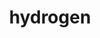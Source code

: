 ---
title: "hydrogen"
layout: cache
categories: [package, develop]
meta: {"compilers": ["gcc@11.4.0", "gcc@7.5.0"], "num_specs": 44, "num_specs_by_stack": {"e4s": 13, "e4s-neoverse-v2": 13, "radiuss": 18, "root": 44}, "oss": ["ubuntu18.04", "ubuntu22.04"], "platforms": ["linux"], "stacks": ["e4s", "e4s-neoverse-v2", "radiuss", "root"], "targets": ["neoverse_v2", "x86_64_v3"], "versions": ["1.5.3"]}
spec_details: [{"compiler": "gcc@11.4.0", "hash": "2c6ycos5gdhs5s5ugdxli2qdzqmk6jz2", "os": "ubuntu22.04", "platform": "linux", "size": "-", "stacks": ["e4s-neoverse-v2", "root"], "target": "neoverse_v2", "variants": ["+al", "blas=any", "build_system=cmake", "build_type=Release", "~cuda", "generator=make", "~half", "+int64", "~int64_blas", "~ipo", "~omp_taskloops", "+openmp", "patches:=9266350", "~rocm", "+shared", "~test"], "versions": ["1.5.3"]}, {"compiler": "gcc@11.4.0", "hash": "2fmswmz47vpgqnwoorr4w7xkmgeyddx6", "os": "ubuntu22.04", "platform": "linux", "size": "-", "stacks": ["e4s-neoverse-v2", "root"], "target": "neoverse_v2", "variants": ["+al", "blas=any", "build_system=cmake", "build_type=Release", "~cuda", "generator=make", "~half", "+int64", "~int64_blas", "~ipo", "~omp_taskloops", "+openmp", "patches:=9266350", "~rocm", "+shared", "~test"], "versions": ["1.5.3"]}, {"compiler": "gcc@7.5.0", "hash": "2znwgumsuwit6hepzhjgg5mbc2k4gm6u", "os": "ubuntu18.04", "platform": "linux", "size": "-", "stacks": ["radiuss", "root"], "target": "x86_64_v3", "variants": ["+al", "blas=any", "build_system=cmake", "build_type=Release", "~cuda", "generator=make", "~half", "+int64", "~int64_blas", "~ipo", "~omp_taskloops", "+openmp", "patches:=9266350", "~rocm", "+shared", "~test"], "versions": ["1.5.3"]}, {"compiler": "gcc@7.5.0", "hash": "36ljkq5qaes7qy5uaisfvsg3s2zmjoj4", "os": "ubuntu18.04", "platform": "linux", "size": "-", "stacks": ["radiuss", "root"], "target": "x86_64_v3", "variants": ["+al", "blas=any", "build_system=cmake", "build_type=Release", "~cuda", "generator=make", "~half", "+int64", "~int64_blas", "~ipo", "~omp_taskloops", "+openmp", "patches:=9266350", "~rocm", "+shared", "~test"], "versions": ["1.5.3"]}, {"compiler": "gcc@11.4.0", "hash": "3p6lpmzdnfkometl6bw2bmz7xjhjw6on", "os": "ubuntu22.04", "platform": "linux", "size": "-", "stacks": ["e4s", "root"], "target": "x86_64_v3", "variants": ["+al", "blas=any", "build_system=cmake", "build_type=Release", "~cuda", "generator=make", "~half", "+int64", "~int64_blas", "~ipo", "~omp_taskloops", "+openmp", "patches:=9266350", "~rocm", "+shared", "~test"], "versions": ["1.5.3"]}, {"compiler": "gcc@11.4.0", "hash": "3ztahvkuhsntikorzgl67o4znsk7k3g6", "os": "ubuntu22.04", "platform": "linux", "size": "-", "stacks": ["e4s-neoverse-v2", "root"], "target": "neoverse_v2", "variants": ["+al", "blas=any", "build_system=cmake", "build_type=Release", "~cuda", "generator=make", "~half", "+int64", "~int64_blas", "~ipo", "~omp_taskloops", "+openmp", "patches:=9266350", "~rocm", "+shared", "~test"], "versions": ["1.5.3"]}, {"compiler": "gcc@11.4.0", "hash": "7snxako7kyad6e6bh5ht3fnwh73yblrm", "os": "ubuntu22.04", "platform": "linux", "size": "-", "stacks": ["e4s", "root"], "target": "x86_64_v3", "variants": ["+al", "blas=any", "build_system=cmake", "build_type=Release", "~cuda", "generator=make", "~half", "+int64", "~int64_blas", "~ipo", "~omp_taskloops", "+openmp", "patches:=9266350", "~rocm", "+shared", "~test"], "versions": ["1.5.3"]}, {"compiler": "gcc@7.5.0", "hash": "a4zx2vflf3q4mdxznktijykhel3upgyw", "os": "ubuntu18.04", "platform": "linux", "size": "-", "stacks": ["radiuss", "root"], "target": "x86_64_v3", "variants": ["+al", "blas=any", "build_system=cmake", "build_type=Release", "~cuda", "generator=make", "~half", "+int64", "~int64_blas", "~ipo", "~omp_taskloops", "+openmp", "patches:=9266350", "~rocm", "+shared", "~test"], "versions": ["1.5.3"]}, {"compiler": "gcc@11.4.0", "hash": "amrml2hlhuqvdcdvcqshbwkc677w4qm3", "os": "ubuntu22.04", "platform": "linux", "size": "-", "stacks": ["e4s", "root"], "target": "x86_64_v3", "variants": ["+al", "blas=any", "build_system=cmake", "build_type=Release", "~cuda", "generator=make", "~half", "+int64", "~int64_blas", "~ipo", "~omp_taskloops", "+openmp", "patches:=9266350", "~rocm", "+shared", "~test"], "versions": ["1.5.3"]}, {"compiler": "gcc@7.5.0", "hash": "aueh5nist7vuopwzj5ehqcaaj4k3mmtt", "os": "ubuntu18.04", "platform": "linux", "size": "-", "stacks": ["radiuss", "root"], "target": "x86_64_v3", "variants": ["+al", "blas=any", "build_system=cmake", "build_type=Release", "~cuda", "generator=make", "~half", "+int64", "~int64_blas", "~ipo", "~omp_taskloops", "+openmp", "patches:=9266350", "~rocm", "+shared", "~test"], "versions": ["1.5.3"]}, {"compiler": "gcc@11.4.0", "hash": "az25t3b5sbbg56havq36mvvr2ikbupdm", "os": "ubuntu22.04", "platform": "linux", "size": "-", "stacks": ["e4s-neoverse-v2", "root"], "target": "neoverse_v2", "variants": ["+al", "blas=any", "build_system=cmake", "build_type=Release", "~cuda", "generator=make", "~half", "+int64", "~int64_blas", "~ipo", "~omp_taskloops", "+openmp", "patches:=9266350", "~rocm", "+shared", "~test"], "versions": ["1.5.3"]}, {"compiler": "gcc@7.5.0", "hash": "b25vtw63t4wyac6yjokivokmgb3xpila", "os": "ubuntu18.04", "platform": "linux", "size": "-", "stacks": ["radiuss", "root"], "target": "x86_64_v3", "variants": ["+al", "blas=any", "build_system=cmake", "build_type=Release", "~cuda", "generator=make", "~half", "+int64", "~int64_blas", "~ipo", "~omp_taskloops", "+openmp", "patches:=9266350", "~rocm", "+shared", "~test"], "versions": ["1.5.3"]}, {"compiler": "gcc@11.4.0", "hash": "d4uis6f2pypj4mpzq5ntuhgfwgpqu5yb", "os": "ubuntu22.04", "platform": "linux", "size": "-", "stacks": ["e4s-neoverse-v2", "root"], "target": "neoverse_v2", "variants": ["+al", "blas=any", "build_system=cmake", "build_type=Release", "~cuda", "generator=make", "~half", "+int64", "~int64_blas", "~ipo", "~omp_taskloops", "+openmp", "patches:=9266350", "~rocm", "+shared", "~test"], "versions": ["1.5.3"]}, {"compiler": "gcc@7.5.0", "hash": "dd2xfmdsq7nrdolzeoexaafutuvb5ntq", "os": "ubuntu18.04", "platform": "linux", "size": "-", "stacks": ["radiuss", "root"], "target": "x86_64_v3", "variants": ["+al", "blas=any", "build_system=cmake", "build_type=Release", "~cuda", "generator=make", "~half", "+int64", "~int64_blas", "~ipo", "~omp_taskloops", "+openmp", "patches:=9266350", "~rocm", "+shared", "~test"], "versions": ["1.5.3"]}, {"compiler": "gcc@11.4.0", "hash": "dm7sezhoi6limn7ssejkmvq3jqb2qkhz", "os": "ubuntu22.04", "platform": "linux", "size": "-", "stacks": ["e4s-neoverse-v2", "root"], "target": "neoverse_v2", "variants": ["+al", "blas=any", "build_system=cmake", "build_type=Release", "~cuda", "generator=make", "~half", "+int64", "~int64_blas", "~ipo", "~omp_taskloops", "+openmp", "patches:=9266350", "~rocm", "+shared", "~test"], "versions": ["1.5.3"]}, {"compiler": "gcc@11.4.0", "hash": "e4ttthz5myoj5vsqirvuxj2oipvpad4o", "os": "ubuntu22.04", "platform": "linux", "size": "-", "stacks": ["e4s", "root"], "target": "x86_64_v3", "variants": ["+al", "blas=any", "build_system=cmake", "build_type=Release", "~cuda", "generator=make", "~half", "+int64", "~int64_blas", "~ipo", "~omp_taskloops", "+openmp", "patches:=9266350", "~rocm", "+shared", "~test"], "versions": ["1.5.3"]}, {"compiler": "gcc@11.4.0", "hash": "fdxacxdgkoll2x6ybyackdhe5hlamyhf", "os": "ubuntu22.04", "platform": "linux", "size": "-", "stacks": ["e4s", "root"], "target": "x86_64_v3", "variants": ["+al", "blas=any", "build_system=cmake", "build_type=Release", "~cuda", "generator=make", "~half", "+int64", "~int64_blas", "~ipo", "~omp_taskloops", "+openmp", "patches:=9266350", "~rocm", "+shared", "~test"], "versions": ["1.5.3"]}, {"compiler": "gcc@7.5.0", "hash": "gyby6f5bwbkkugtzt7l73wwnlwi5h5lq", "os": "ubuntu18.04", "platform": "linux", "size": "-", "stacks": ["radiuss", "root"], "target": "x86_64_v3", "variants": ["+al", "blas=any", "build_system=cmake", "build_type=Release", "~cuda", "generator=make", "~half", "+int64", "~int64_blas", "~ipo", "~omp_taskloops", "+openmp", "patches:=9266350", "~rocm", "+shared", "~test"], "versions": ["1.5.3"]}, {"compiler": "gcc@7.5.0", "hash": "gzetudm4rkog4a4tsqxrq2eiuzkiqeqn", "os": "ubuntu18.04", "platform": "linux", "size": "-", "stacks": ["radiuss", "root"], "target": "x86_64_v3", "variants": ["+al", "blas=any", "build_system=cmake", "build_type=Release", "~cuda", "generator=make", "~half", "+int64", "~int64_blas", "~ipo", "~omp_taskloops", "+openmp", "patches:=9266350", "~rocm", "+shared", "~test"], "versions": ["1.5.3"]}, {"compiler": "gcc@7.5.0", "hash": "hue77gngpd4fbdm6zj6duhgla6xhtjct", "os": "ubuntu18.04", "platform": "linux", "size": "-", "stacks": ["radiuss", "root"], "target": "x86_64_v3", "variants": ["+al", "blas=any", "build_system=cmake", "build_type=Release", "~cuda", "generator=make", "~half", "+int64", "~int64_blas", "~ipo", "~omp_taskloops", "+openmp", "patches:=9266350", "~rocm", "+shared", "~test"], "versions": ["1.5.3"]}, {"compiler": "gcc@11.4.0", "hash": "i2i47lrzbmaoaqcsliubvgquzzfhuzii", "os": "ubuntu22.04", "platform": "linux", "size": "-", "stacks": ["e4s", "root"], "target": "x86_64_v3", "variants": ["+al", "blas=any", "build_system=cmake", "build_type=Release", "~cuda", "generator=make", "~half", "+int64", "~int64_blas", "~ipo", "~omp_taskloops", "+openmp", "patches:=9266350", "~rocm", "+shared", "~test"], "versions": ["1.5.3"]}, {"compiler": "gcc@11.4.0", "hash": "ituf23scugznethwh6rlol44md4xevlu", "os": "ubuntu22.04", "platform": "linux", "size": "-", "stacks": ["e4s-neoverse-v2", "root"], "target": "neoverse_v2", "variants": ["+al", "blas=any", "build_system=cmake", "build_type=Release", "~cuda", "generator=make", "~half", "+int64", "~int64_blas", "~ipo", "~omp_taskloops", "+openmp", "patches:=9266350", "~rocm", "+shared", "~test"], "versions": ["1.5.3"]}, {"compiler": "gcc@7.5.0", "hash": "jlm6okz4pamdds4pmkikna6w57xdqnzy", "os": "ubuntu18.04", "platform": "linux", "size": "-", "stacks": ["radiuss", "root"], "target": "x86_64_v3", "variants": ["+al", "blas=any", "build_system=cmake", "build_type=Release", "~cuda", "generator=make", "~half", "+int64", "~int64_blas", "~ipo", "~omp_taskloops", "+openmp", "patches:=9266350", "~rocm", "+shared", "~test"], "versions": ["1.5.3"]}, {"compiler": "gcc@11.4.0", "hash": "jr2kvaejjbyrznl7mazvrj4qfrqxvk4e", "os": "ubuntu22.04", "platform": "linux", "size": "-", "stacks": ["e4s", "root"], "target": "x86_64_v3", "variants": ["+al", "blas=any", "build_system=cmake", "build_type=Release", "~cuda", "generator=make", "~half", "+int64", "~int64_blas", "~ipo", "~omp_taskloops", "+openmp", "patches:=9266350", "~rocm", "+shared", "~test"], "versions": ["1.5.3"]}, {"compiler": "gcc@11.4.0", "hash": "jxj7dnsx7mbto2qsivxws2awtvjwmw5m", "os": "ubuntu22.04", "platform": "linux", "size": "-", "stacks": ["e4s", "root"], "target": "x86_64_v3", "variants": ["+al", "blas=any", "build_system=cmake", "build_type=Release", "~cuda", "generator=make", "~half", "+int64", "~int64_blas", "~ipo", "~omp_taskloops", "+openmp", "patches:=9266350", "~rocm", "+shared", "~test"], "versions": ["1.5.3"]}, {"compiler": "gcc@11.4.0", "hash": "ltkumvjmcnjsuw25r6dr7ycyxtixxr2w", "os": "ubuntu22.04", "platform": "linux", "size": "-", "stacks": ["e4s", "root"], "target": "x86_64_v3", "variants": ["+al", "blas=any", "build_system=cmake", "build_type=Release", "~cuda", "generator=make", "~half", "+int64", "~int64_blas", "~ipo", "~omp_taskloops", "+openmp", "patches:=9266350", "~rocm", "+shared", "~test"], "versions": ["1.5.3"]}, {"compiler": "gcc@7.5.0", "hash": "mdnxc27cn5x2jzlihnvxjn3skxwtsh4a", "os": "ubuntu18.04", "platform": "linux", "size": "-", "stacks": ["radiuss", "root"], "target": "x86_64_v3", "variants": ["+al", "blas=any", "build_system=cmake", "build_type=Release", "~cuda", "generator=make", "~half", "+int64", "~int64_blas", "~ipo", "~omp_taskloops", "+openmp", "patches:=9266350", "~rocm", "+shared", "~test"], "versions": ["1.5.3"]}, {"compiler": "gcc@11.4.0", "hash": "mriq3wqsp5pxn3q37wxjt56jqgdzb3vp", "os": "ubuntu22.04", "platform": "linux", "size": "-", "stacks": ["e4s", "root"], "target": "x86_64_v3", "variants": ["+al", "blas=any", "build_system=cmake", "build_type=Release", "~cuda", "generator=make", "~half", "+int64", "~int64_blas", "~ipo", "~omp_taskloops", "+openmp", "patches:=9266350", "~rocm", "+shared", "~test"], "versions": ["1.5.3"]}, {"compiler": "gcc@11.4.0", "hash": "odc4csyrnuu4q5trkuoabnv5rinefcck", "os": "ubuntu22.04", "platform": "linux", "size": "-", "stacks": ["e4s", "root"], "target": "x86_64_v3", "variants": ["+al", "blas=any", "build_system=cmake", "build_type=Release", "~cuda", "generator=make", "~half", "+int64", "~int64_blas", "~ipo", "~omp_taskloops", "+openmp", "patches:=9266350", "~rocm", "+shared", "~test"], "versions": ["1.5.3"]}, {"compiler": "gcc@11.4.0", "hash": "qra5ijalyxsjtclteqn2rrihpsp4kcly", "os": "ubuntu22.04", "platform": "linux", "size": "-", "stacks": ["e4s-neoverse-v2", "root"], "target": "neoverse_v2", "variants": ["+al", "blas=any", "build_system=cmake", "build_type=Release", "~cuda", "generator=make", "~half", "+int64", "~int64_blas", "~ipo", "~omp_taskloops", "+openmp", "patches:=9266350", "~rocm", "+shared", "~test"], "versions": ["1.5.3"]}, {"compiler": "gcc@7.5.0", "hash": "rrcjo4g7lso26eyvtnj7lrxrkbyfvfmt", "os": "ubuntu18.04", "platform": "linux", "size": "-", "stacks": ["radiuss", "root"], "target": "x86_64_v3", "variants": ["+al", "blas=any", "build_system=cmake", "build_type=Release", "~cuda", "generator=make", "~half", "+int64", "~int64_blas", "~ipo", "~omp_taskloops", "+openmp", "patches:=9266350", "~rocm", "+shared", "~test"], "versions": ["1.5.3"]}, {"compiler": "gcc@11.4.0", "hash": "ssfrnnqn354ycaljprhuox2nlshu2u57", "os": "ubuntu22.04", "platform": "linux", "size": "-", "stacks": ["e4s-neoverse-v2", "root"], "target": "neoverse_v2", "variants": ["+al", "blas=any", "build_system=cmake", "build_type=Release", "~cuda", "generator=make", "~half", "+int64", "~int64_blas", "~ipo", "~omp_taskloops", "+openmp", "patches:=9266350", "~rocm", "+shared", "~test"], "versions": ["1.5.3"]}, {"compiler": "gcc@11.4.0", "hash": "uojycbgm3cho5pgcvurelztpne5b2tat", "os": "ubuntu22.04", "platform": "linux", "size": "-", "stacks": ["e4s-neoverse-v2", "root"], "target": "neoverse_v2", "variants": ["+al", "blas=any", "build_system=cmake", "build_type=Release", "~cuda", "generator=make", "~half", "+int64", "~int64_blas", "~ipo", "~omp_taskloops", "+openmp", "patches:=9266350", "~rocm", "+shared", "~test"], "versions": ["1.5.3"]}, {"compiler": "gcc@7.5.0", "hash": "uxiic3y6cy4b5pvwdj4uf3w6hhuhsr5y", "os": "ubuntu18.04", "platform": "linux", "size": "-", "stacks": ["radiuss", "root"], "target": "x86_64_v3", "variants": ["+al", "blas=any", "build_system=cmake", "build_type=Release", "~cuda", "generator=make", "~half", "+int64", "~int64_blas", "~ipo", "~omp_taskloops", "+openmp", "patches:=9266350", "~rocm", "+shared", "~test"], "versions": ["1.5.3"]}, {"compiler": "gcc@7.5.0", "hash": "v45abs2m74o6lwtvu5enoy4t3gkpyrai", "os": "ubuntu18.04", "platform": "linux", "size": "-", "stacks": ["radiuss", "root"], "target": "x86_64_v3", "variants": ["+al", "blas=any", "build_system=cmake", "build_type=Release", "~cuda", "generator=make", "~half", "+int64", "~int64_blas", "~ipo", "~omp_taskloops", "+openmp", "patches:=9266350", "~rocm", "+shared", "~test"], "versions": ["1.5.3"]}, {"compiler": "gcc@7.5.0", "hash": "vvwuqlcyost6jrggfhiwjbp6htlltl7e", "os": "ubuntu18.04", "platform": "linux", "size": "-", "stacks": ["radiuss", "root"], "target": "x86_64_v3", "variants": ["+al", "blas=any", "build_system=cmake", "build_type=Release", "~cuda", "generator=make", "~half", "+int64", "~int64_blas", "~ipo", "~omp_taskloops", "+openmp", "patches:=9266350", "~rocm", "+shared", "~test"], "versions": ["1.5.3"]}, {"compiler": "gcc@11.4.0", "hash": "w6gt4puiwznf4y5v4nlnrfkr7erukhzg", "os": "ubuntu22.04", "platform": "linux", "size": "-", "stacks": ["e4s", "root"], "target": "x86_64_v3", "variants": ["+al", "blas=any", "build_system=cmake", "build_type=Release", "~cuda", "generator=make", "~half", "+int64", "~int64_blas", "~ipo", "~omp_taskloops", "+openmp", "patches:=9266350", "~rocm", "+shared", "~test"], "versions": ["1.5.3"]}, {"compiler": "gcc@11.4.0", "hash": "wxyuk6oq5fytzteo7wv77ynfe5oyva4b", "os": "ubuntu22.04", "platform": "linux", "size": "-", "stacks": ["e4s", "root"], "target": "x86_64_v3", "variants": ["+al", "blas=any", "build_system=cmake", "build_type=Release", "~cuda", "generator=make", "~half", "+int64", "~int64_blas", "~ipo", "~omp_taskloops", "+openmp", "patches:=9266350", "~rocm", "+shared", "~test"], "versions": ["1.5.3"]}, {"compiler": "gcc@11.4.0", "hash": "xwbifcesqsvpn5esx7mdpj42omyhr63d", "os": "ubuntu22.04", "platform": "linux", "size": "-", "stacks": ["e4s-neoverse-v2", "root"], "target": "neoverse_v2", "variants": ["+al", "blas=any", "build_system=cmake", "build_type=Release", "~cuda", "generator=make", "~half", "+int64", "~int64_blas", "~ipo", "~omp_taskloops", "+openmp", "patches:=9266350", "~rocm", "+shared", "~test"], "versions": ["1.5.3"]}, {"compiler": "gcc@11.4.0", "hash": "xwpoo4yq4fvyu2ofmik2bbttbhrlmbik", "os": "ubuntu22.04", "platform": "linux", "size": "-", "stacks": ["e4s-neoverse-v2", "root"], "target": "neoverse_v2", "variants": ["+al", "blas=any", "build_system=cmake", "build_type=Release", "~cuda", "generator=make", "~half", "+int64", "~int64_blas", "~ipo", "~omp_taskloops", "+openmp", "patches:=9266350", "~rocm", "+shared", "~test"], "versions": ["1.5.3"]}, {"compiler": "gcc@7.5.0", "hash": "xxyhqtdacrstf6qwwvvjpp3zcywvuj6o", "os": "ubuntu18.04", "platform": "linux", "size": "-", "stacks": ["radiuss", "root"], "target": "x86_64_v3", "variants": ["+al", "blas=any", "build_system=cmake", "build_type=Release", "~cuda", "generator=make", "~half", "+int64", "~int64_blas", "~ipo", "~omp_taskloops", "+openmp", "patches:=9266350", "~rocm", "+shared", "~test"], "versions": ["1.5.3"]}, {"compiler": "gcc@7.5.0", "hash": "xz2gj5qin6d6cjgt7oyqus62tixnfrle", "os": "ubuntu18.04", "platform": "linux", "size": "-", "stacks": ["radiuss", "root"], "target": "x86_64_v3", "variants": ["+al", "blas=any", "build_system=cmake", "build_type=Release", "~cuda", "generator=make", "~half", "+int64", "~int64_blas", "~ipo", "~omp_taskloops", "+openmp", "patches:=9266350", "~rocm", "+shared", "~test"], "versions": ["1.5.3"]}, {"compiler": "gcc@11.4.0", "hash": "ypzqllshymzxex6xwow3ze5oi3wl26p2", "os": "ubuntu22.04", "platform": "linux", "size": "-", "stacks": ["e4s-neoverse-v2", "root"], "target": "neoverse_v2", "variants": ["+al", "blas=any", "build_system=cmake", "build_type=Release", "~cuda", "generator=make", "~half", "+int64", "~int64_blas", "~ipo", "~omp_taskloops", "+openmp", "patches:=9266350", "~rocm", "+shared", "~test"], "versions": ["1.5.3"]}, {"compiler": "gcc@7.5.0", "hash": "z72u7yeywjxhqstuzszwkhjm4vm6vqyo", "os": "ubuntu18.04", "platform": "linux", "size": "-", "stacks": ["radiuss", "root"], "target": "x86_64_v3", "variants": ["+al", "blas=any", "build_system=cmake", "build_type=Release", "~cuda", "generator=make", "~half", "+int64", "~int64_blas", "~ipo", "~omp_taskloops", "+openmp", "patches:=9266350", "~rocm", "+shared", "~test"], "versions": ["1.5.3"]}]
---